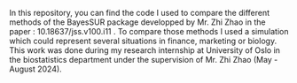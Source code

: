 In this repository, you can find the code I used to compare the different methods of the BayesSUR package developped by Mr. Zhi Zhao in the paper : 10.18637/jss.v100.i11 . 
To compare those methods I used a simulation which could represent several situations in finance, marketing or biology. 
This work was done during my research internship at University of Oslo in the biostatistics department under the supervision of Mr. Zhi Zhao (May - August 2024).
